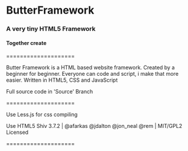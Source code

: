 # ButterFramework

### A very tiny HTML5 Framework

#### Together create 

====================

Butter Framework is a HTML based website framework. Created by a beginner for beginner.
Everyone can code and script, i make that more easier.
Written in HTML5, CSS and JavaScript

Full source code in 'Source' Branch 

====================

Use Less.js for css compiling 

Use HTML5 Shiv 3.7.2 | @afarkas @jdalton @jon_neal @rem | MIT/GPL2 Licensed

====================
